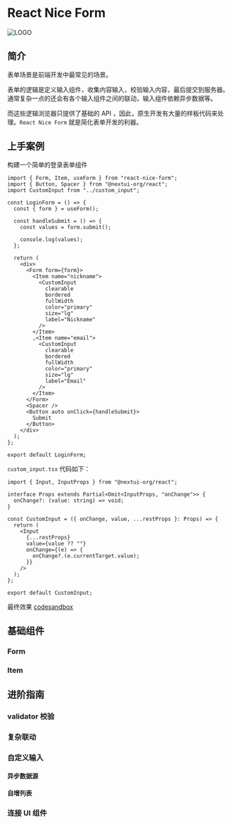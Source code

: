 # React Nice Form

![LOGO]('https://assets-phi.vercel.app/-/react-nice-form/logo.svg')

## 简介

表单场景是前端开发中最常见的场景。

表单的逻辑是定义输入组件，收集内容输入，校验输入内容，最后提交到服务器。通常复杂一点的还会有各个输入组件之间的联动，输入组件依赖异步数据等。

而这些逻辑浏览器只提供了基础的 API ，因此，原生开发有大量的样板代码来处理。`React Nice Form` 就是简化表单开发的利器。

## 上手案例

构建一个简单的登录表单组件

```tsx
import { Form, Item, useForm } from "react-nice-form";
import { Button, Spacer } from "@nextui-org/react";
import CustomInput from "../custom_input";

const LoginForm = () => {
  const { form } = useForm();

  const handleSubmit = () => {
    const values = form.submit();

    console.log(values);
  };

  return (
    <div>
      <Form form={form}>
        <Item name="nickname">
          <CustomInput
            clearable
            bordered
            fullWidth
            color="primary"
            size="lg"
            label="Nickname"
          />
        </Item>
        ,<Item name="email">
          <CustomInput
            clearable
            bordered
            fullWidth
            color="primary"
            size="lg"
            label="Email"
          />
        </Item>
      </Form>
      <Spacer />
      <Button auto onClick={handleSubmit}>
        Submit
      </Button>
    </div>
  );
};

export default LoginForm;
```

`custom_input.tsx` 代码如下：

```tsx
import { Input, InputProps } from "@nextui-org/react";

interface Props extends Partial<Omit<InputProps, "onChange">> {
  onChange?: (value: string) => void;
}

const CustomInput = ({ onChange, value, ...restProps }: Props) => {
  return (
    <Input
      {...restProps}
      value={value ?? ""}
      onChange={(e) => {
        onChange?.(e.currentTarget.value);
      }}
    />
  );
};

export default CustomInput;
```

最终效果 [codesandbox](https://codesandbox.io/s/eager-driscoll-fr4hw1?file=/src/components/custom_input/index.tsx:0-419)

## 基础组件

### Form

### Item

## 进阶指南

### validator 校验

### 复杂联动

### 自定义输入

#### 异步数据源

#### 自增列表

### 连接 UI 组件
